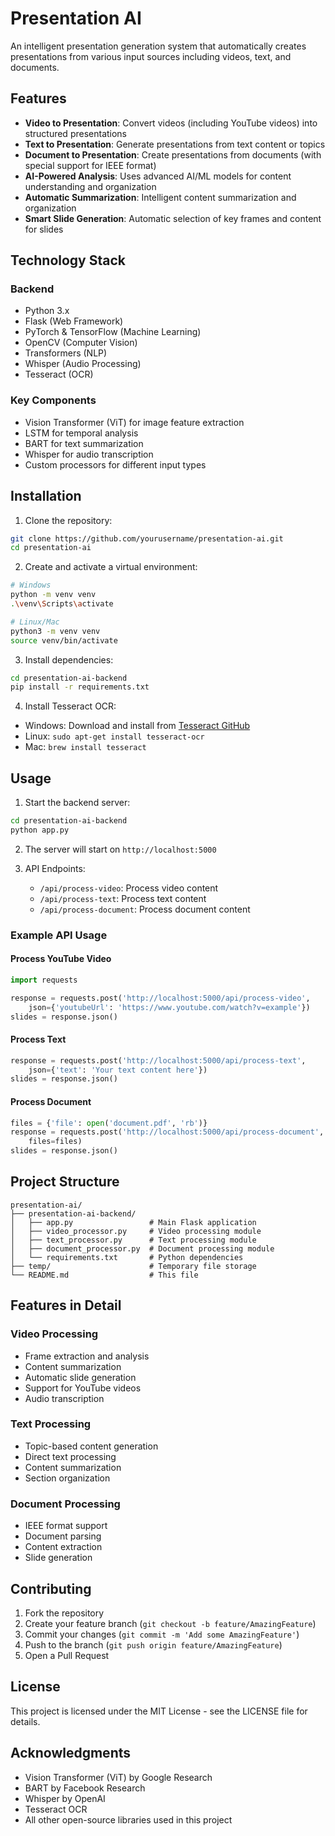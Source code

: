 # Presentation AI

An intelligent presentation generation system that automatically creates presentations from various input sources including videos, text, and documents.

## Features

- **Video to Presentation**: Convert videos (including YouTube videos) into structured presentations
- **Text to Presentation**: Generate presentations from text content or topics
- **Document to Presentation**: Create presentations from documents (with special support for IEEE format)
- **AI-Powered Analysis**: Uses advanced AI/ML models for content understanding and organization
- **Automatic Summarization**: Intelligent content summarization and organization
- **Smart Slide Generation**: Automatic selection of key frames and content for slides

## Technology Stack

### Backend
- Python 3.x
- Flask (Web Framework)
- PyTorch & TensorFlow (Machine Learning)
- OpenCV (Computer Vision)
- Transformers (NLP)
- Whisper (Audio Processing)
- Tesseract (OCR)

### Key Components
- Vision Transformer (ViT) for image feature extraction
- LSTM for temporal analysis
- BART for text summarization
- Whisper for audio transcription
- Custom processors for different input types

## Installation

1. Clone the repository:
```bash
git clone https://github.com/yourusername/presentation-ai.git
cd presentation-ai
```

2. Create and activate a virtual environment:
```bash
# Windows
python -m venv venv
.\venv\Scripts\activate

# Linux/Mac
python3 -m venv venv
source venv/bin/activate
```

3. Install dependencies:
```bash
cd presentation-ai-backend
pip install -r requirements.txt
```

4. Install Tesseract OCR:
- Windows: Download and install from [Tesseract GitHub](https://github.com/UB-Mannheim/tesseract/wiki)
- Linux: `sudo apt-get install tesseract-ocr`
- Mac: `brew install tesseract`

## Usage

1. Start the backend server:
```bash
cd presentation-ai-backend
python app.py
```

2. The server will start on `http://localhost:5000`

3. API Endpoints:
   - `/api/process-video`: Process video content
   - `/api/process-text`: Process text content
   - `/api/process-document`: Process document content

### Example API Usage

#### Process YouTube Video
```python
import requests

response = requests.post('http://localhost:5000/api/process-video', 
    json={'youtubeUrl': 'https://www.youtube.com/watch?v=example'})
slides = response.json()
```

#### Process Text
```python
response = requests.post('http://localhost:5000/api/process-text',
    json={'text': 'Your text content here'})
slides = response.json()
```

#### Process Document
```python
files = {'file': open('document.pdf', 'rb')}
response = requests.post('http://localhost:5000/api/process-document',
    files=files)
slides = response.json()
```

## Project Structure

```
presentation-ai/
├── presentation-ai-backend/
│   ├── app.py                 # Main Flask application
│   ├── video_processor.py     # Video processing module
│   ├── text_processor.py      # Text processing module
│   ├── document_processor.py  # Document processing module
│   └── requirements.txt       # Python dependencies
├── temp/                      # Temporary file storage
└── README.md                  # This file
```

## Features in Detail

### Video Processing
- Frame extraction and analysis
- Content summarization
- Automatic slide generation
- Support for YouTube videos
- Audio transcription

### Text Processing
- Topic-based content generation
- Direct text processing
- Content summarization
- Section organization

### Document Processing
- IEEE format support
- Document parsing
- Content extraction
- Slide generation

## Contributing

1. Fork the repository
2. Create your feature branch (`git checkout -b feature/AmazingFeature`)
3. Commit your changes (`git commit -m 'Add some AmazingFeature'`)
4. Push to the branch (`git push origin feature/AmazingFeature`)
5. Open a Pull Request

## License

This project is licensed under the MIT License - see the LICENSE file for details.

## Acknowledgments

- Vision Transformer (ViT) by Google Research
- BART by Facebook Research
- Whisper by OpenAI
- Tesseract OCR
- All other open-source libraries used in this project 